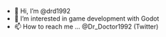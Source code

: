 - 👋 Hi, I’m @drd1992
- 👀 I’m interested in game development with Godot
- 📫 How to reach me ... @Dr_Doctor1992 (Twitter)

<!---
drd1992/drd1992 is a ✨ special ✨ repository because its `README.md` (this file) appears on your GitHub profile.
You can click the Preview link to take a look at your changes.
--->
